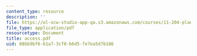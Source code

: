 ```yaml
---
content_type: resource
description: ''
file: https://ol-ocw-studio-app-qa.s3.amazonaws.com/courses/11-204-planning-communications-and-digital-media-fall-2004/08bb9bf6b1a73cf0b6d5fe7ea5d7b186_access.pdf
file_type: application/pdf
resourcetype: Document
title: access.pdf
uid: 08bb9bf6-b1a7-3cf0-b6d5-fe7ea5d7b186
---
```

